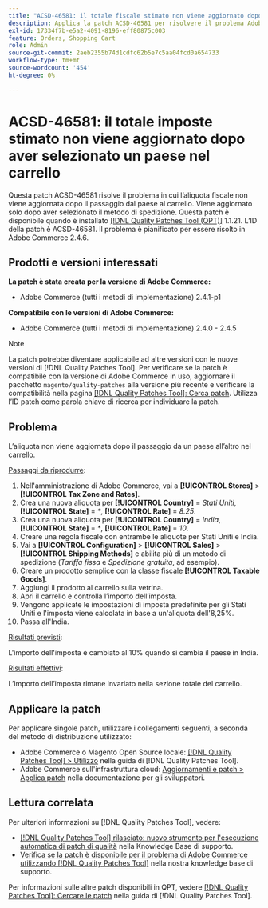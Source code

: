 ```yaml
---
title: "ACSD-46581: il totale fiscale stimato non viene aggiornato dopo aver selezionato un paese nel carrello"
description: Applica la patch ACSD-46581 per risolvere il problema Adobe Commerce, in cui l’aliquota non viene aggiornata dopo il passaggio dal paese al carrello.
exl-id: 17334f7b-e5a2-4091-8196-eff80875c003
feature: Orders, Shopping Cart
role: Admin
source-git-commit: 2aeb2355b74d1cdfc62b5e7c5aa04fcd0a654733
workflow-type: tm+mt
source-wordcount: '454'
ht-degree: 0%

---
```


# ACSD-46581: il totale imposte stimato non viene aggiornato dopo aver selezionato un paese nel carrello

Questa patch ACSD-46581 risolve il problema in cui l’aliquota fiscale non viene aggiornata dopo il passaggio dal paese al carrello. Viene aggiornato solo dopo aver selezionato il metodo di spedizione. Questa patch è disponibile quando è installato [[!DNL Quality Patches Tool (QPT)]](/help/announcements/adobe-commerce-announcements/magento-quality-patches-released-new-tool-to-self-serve-quality-patches.md) 1.1.21. L’ID della patch è ACSD-46581. Il problema è pianificato per essere risolto in Adobe Commerce 2.4.6.

## Prodotti e versioni interessati

**La patch è stata creata per la versione di Adobe Commerce:**
* Adobe Commerce (tutti i metodi di implementazione) 2.4.1-p1

**Compatibile con le versioni di Adobe Commerce:**
* Adobe Commerce (tutti i metodi di implementazione) 2.4.0 - 2.4.5

>[!NOTE]
>
>La patch potrebbe diventare applicabile ad altre versioni con le nuove versioni di [!DNL Quality Patches Tool]. Per verificare se la patch è compatibile con la versione di Adobe Commerce in uso, aggiornare il pacchetto `magento/quality-patches` alla versione più recente e verificare la compatibilità nella pagina [[!DNL Quality Patches Tool]: Cerca patch](https://experienceleague.adobe.com/tools/commerce-quality-patches/index.html). Utilizza l’ID patch come parola chiave di ricerca per individuare la patch.

## Problema

L’aliquota non viene aggiornata dopo il passaggio da un paese all’altro nel carrello.

<u>Passaggi da riprodurre</u>:

1. Nell&#39;amministrazione di Adobe Commerce, vai a **[!UICONTROL Stores]** > **[!UICONTROL Tax Zone and Rates]**.
1. Crea una nuova aliquota per **[!UICONTROL Country]** = _Stati Uniti_, **[!UICONTROL State]** = _*_, **[!UICONTROL Rate]** = _8.25_.
1. Crea una nuova aliquota per **[!UICONTROL Country]** = _India_, **[!UICONTROL State]** = _*_, **[!UICONTROL Rate]** = _10_.
1. Creare una regola fiscale con entrambe le aliquote per Stati Uniti e India.
1. Vai a **[!UICONTROL Configuration]** > **[!UICONTROL Sales]** > **[!UICONTROL Shipping Methods]** e abilita più di un metodo di spedizione (_Tariffa fissa_ e _Spedizione gratuita_, ad esempio).
1. Creare un prodotto semplice con la classe fiscale **[!UICONTROL Taxable Goods]**.
1. Aggiungi il prodotto al carrello sulla vetrina.
1. Apri il carrello e controlla l’importo dell’imposta.
1. Vengono applicate le impostazioni di imposta predefinite per gli Stati Uniti e l&#39;imposta viene calcolata in base a un&#39;aliquota dell&#39;8,25%.
1. Passa all&#39;India.

<u>Risultati previsti</u>:

L&#39;importo dell&#39;imposta è cambiato al 10% quando si cambia il paese in India.

<u>Risultati effettivi</u>:

L’importo dell’imposta rimane invariato nella sezione totale del carrello.

## Applicare la patch

Per applicare singole patch, utilizzare i collegamenti seguenti, a seconda del metodo di distribuzione utilizzato:

* Adobe Commerce o Magento Open Source locale: [[!DNL Quality Patches Tool] > Utilizzo](https://experienceleague.adobe.com/docs/commerce-operations/tools/quality-patches-tool/usage.html) nella guida di [!DNL Quality Patches Tool].
* Adobe Commerce sull&#39;infrastruttura cloud: [Aggiornamenti e patch > Applica patch](https://experienceleague.adobe.com/en/docs/commerce-cloud-service/user-guide/develop/upgrade/apply-patches) nella documentazione per gli sviluppatori.

## Lettura correlata

Per ulteriori informazioni su [!DNL Quality Patches Tool], vedere:

* [[!DNL Quality Patches Tool] rilasciato: nuovo strumento per l&#39;esecuzione automatica di patch di qualità](/help/announcements/adobe-commerce-announcements/magento-quality-patches-released-new-tool-to-self-serve-quality-patches.md) nella Knowledge Base di supporto.
* [Verifica se la patch è disponibile per il problema di Adobe Commerce utilizzando  [!DNL Quality Patches Tool]](/help/support-tools/patches-available-in-qpt-tool/check-patch-for-magento-issue-with-magento-quality-patches.md) nella nostra knowledge base di supporto.

Per informazioni sulle altre patch disponibili in QPT, vedere [[!DNL Quality Patches Tool]: Cercare le patch](https://experienceleague.adobe.com/tools/commerce-quality-patches/index.html) nella guida di [!DNL Quality Patches Tool].
